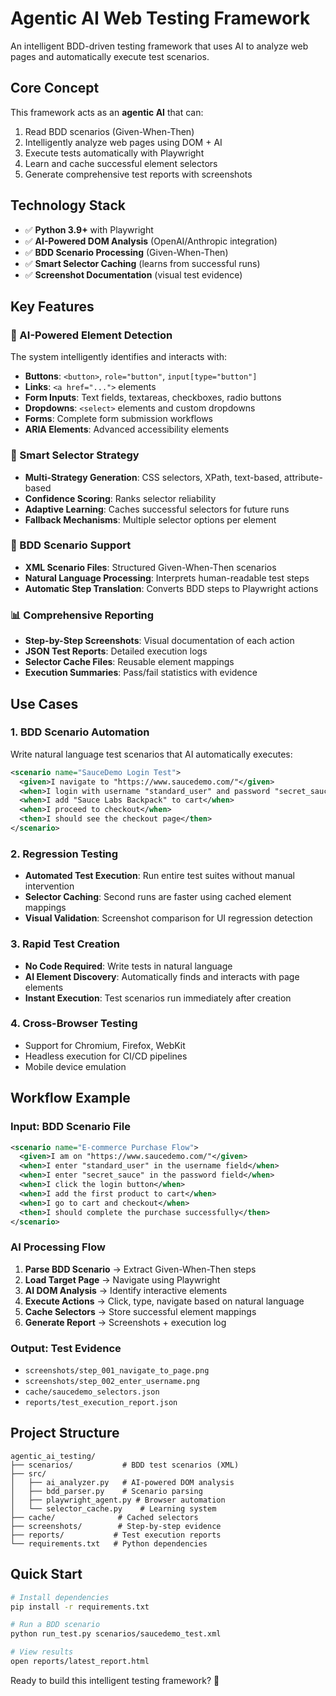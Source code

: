 # Agentic AI Web Testing Framework

An intelligent BDD-driven testing framework that uses AI to analyze web pages and automatically execute test scenarios.

## Core Concept

This framework acts as an **agentic AI** that can:
1. Read BDD scenarios (Given-When-Then)
2. Intelligently analyze web pages using DOM + AI
3. Execute tests automatically with Playwright
4. Learn and cache successful element selectors
5. Generate comprehensive test reports with screenshots

## Technology Stack
- ✅ **Python 3.9+** with Playwright
- ✅ **AI-Powered DOM Analysis** (OpenAI/Anthropic integration)
- ✅ **BDD Scenario Processing** (Given-When-Then)
- ✅ **Smart Selector Caching** (learns from successful runs)
- ✅ **Screenshot Documentation** (visual test evidence)

## Key Features

### 🧠 AI-Powered Element Detection
The system intelligently identifies and interacts with:
- **Buttons**: `<button>`, `role="button"`, `input[type="button"]`
- **Links**: `<a href="...">` elements
- **Form Inputs**: Text fields, textareas, checkboxes, radio buttons
- **Dropdowns**: `<select>` elements and custom dropdowns
- **Forms**: Complete form submission workflows
- **ARIA Elements**: Advanced accessibility elements

### 🎯 Smart Selector Strategy
- **Multi-Strategy Generation**: CSS selectors, XPath, text-based, attribute-based
- **Confidence Scoring**: Ranks selector reliability
- **Adaptive Learning**: Caches successful selectors for future runs
- **Fallback Mechanisms**: Multiple selector options per element

### 📝 BDD Scenario Support
- **XML Scenario Files**: Structured Given-When-Then scenarios
- **Natural Language Processing**: Interprets human-readable test steps
- **Automatic Step Translation**: Converts BDD steps to Playwright actions

### 📊 Comprehensive Reporting
- **Step-by-Step Screenshots**: Visual documentation of each action
- **JSON Test Reports**: Detailed execution logs
- **Selector Cache Files**: Reusable element mappings
- **Execution Summaries**: Pass/fail statistics with evidence


## Use Cases

### 1. **BDD Scenario Automation**
Write natural language test scenarios that AI automatically executes:
```xml
<scenario name="SauceDemo Login Test">
  <given>I navigate to "https://www.saucedemo.com/"</given>
  <when>I login with username "standard_user" and password "secret_sauce"</when>
  <when>I add "Sauce Labs Backpack" to cart</when>
  <when>I proceed to checkout</when>
  <then>I should see the checkout page</then>
</scenario>
```

### 2. **Regression Testing**
- **Automated Test Execution**: Run entire test suites without manual intervention
- **Selector Caching**: Second runs are faster using cached element mappings
- **Visual Validation**: Screenshot comparison for UI regression detection

### 3. **Rapid Test Creation**
- **No Code Required**: Write tests in natural language
- **AI Element Discovery**: Automatically finds and interacts with page elements
- **Instant Execution**: Test scenarios run immediately after creation

### 4. **Cross-Browser Testing**
- Support for Chromium, Firefox, WebKit
- Headless execution for CI/CD pipelines
- Mobile device emulation

## Workflow Example

### Input: BDD Scenario File
```xml
<scenario name="E-commerce Purchase Flow">
  <given>I am on "https://www.saucedemo.com/"</given>
  <when>I enter "standard_user" in the username field</when>
  <when>I enter "secret_sauce" in the password field</when>
  <when>I click the login button</when>
  <when>I add the first product to cart</when>
  <when>I go to cart and checkout</when>
  <then>I should complete the purchase successfully</then>
</scenario>
```

### AI Processing Flow
1. **Parse BDD Scenario** → Extract Given-When-Then steps
2. **Load Target Page** → Navigate using Playwright
3. **AI DOM Analysis** → Identify interactive elements
4. **Execute Actions** → Click, type, navigate based on natural language
5. **Cache Selectors** → Store successful element mappings
6. **Generate Report** → Screenshots + execution log

### Output: Test Evidence
- `screenshots/step_001_navigate_to_page.png`
- `screenshots/step_002_enter_username.png` 
- `cache/saucedemo_selectors.json`
- `reports/test_execution_report.json`

## Project Structure
```
agentic_ai_testing/
├── scenarios/           # BDD test scenarios (XML)
├── src/
│   ├── ai_analyzer.py   # AI-powered DOM analysis
│   ├── bdd_parser.py    # Scenario parsing
│   ├── playwright_agent.py # Browser automation
│   └── selector_cache.py    # Learning system
├── cache/              # Cached selectors
├── screenshots/        # Step-by-step evidence
├── reports/           # Test execution reports
└── requirements.txt   # Python dependencies
```

## Quick Start
```bash
# Install dependencies
pip install -r requirements.txt

# Run a BDD scenario
python run_test.py scenarios/saucedemo_test.xml

# View results
open reports/latest_report.html
```

Ready to build this intelligent testing framework? 🚀